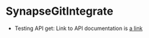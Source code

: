 # SynapseGitIntegrate

- Testing API get: Link to API documentation is [a link]([https://github.com/utsavudhungana/SynapsegGitIntegrate.git](https://learn.microsoft.com/en-us/rest/api/synapse/data-plane/pipeline/get-pipeline?view=rest-synapse-data-plane-2020-12-01&tabs=HTTP))
